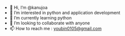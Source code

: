- 👋 Hi, I’m @kanujoa
- 👀 I’m interested in python and application development
- 🌱 I’m currently learning python
- 💞️ I’m looking to collaborate with anyone
- 📫 How to reach me : youbin0105@gmail.com

<!---
kanujoa/kanujoa is a ✨ special ✨ repository because its `README.md` (this file) appears on your GitHub profile.
You can click the Preview link to take a look at your changes.
--->
